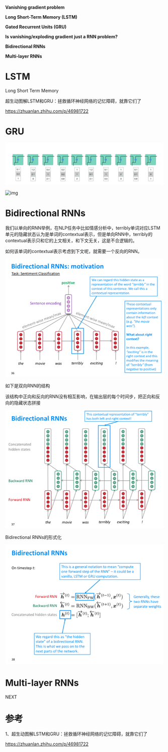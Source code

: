 

**Vanishing gradient problem** 

**Long Short-Term Memory (LSTM)**

**Gated Recurrent Units (GRU)**

**Is vanishing/exploding gradient just a RNN problem?**

**Bidirectional RNNs**

**Multi-layer RNNs**



#  LSTM

Long Short Term Memory

超生动图解LSTM和GRU：拯救循环神经网络的记忆障碍，就靠它们了

https://zhuanlan.zhihu.com/p/46981722



# GRU

![img](./images/v2-838b5aeac6a58f3c478fbae62c049f84_b.gif)

![img](https://pic1.zhimg.com/v2-9701d76234ace3f429bd566bf47b10bc_b.gif)



# Bidirectional RNNs
我们以单向的RNN举例，在NLP任务中比如情感分析中，terribly单词对应LSTM单元的隐藏状态认为是单词的contextual表示，但是单向RNN中，terribly的contextual表示只和它的上文相关，和下文无关，这是不合逻辑的。

如何该单词的contextual表示考虑到下文呢，就需要一个反向的RNN。



![32698600-FCA4-4757-9116-001C3872C527](./images/32698600-FCA4-4757-9116-001C3872C527.png)





如下是双向RNN的结构

该结构中正向和反向的RNN没有相互影响，在输出层的每个时间步，把正向和反向的隐藏状态拼接

![D0EB82EB-A3E4-48BA-BEBC-0247C4A0FEFE](./images/D0EB82EB-A3E4-48BA-BEBC-0247C4A0FEFE.png)



Bidirectional RNNs的形式化

![D9645CF9-00EB-4A04-B623-82D70653FD4A](./images/D9645CF9-00EB-4A04-B623-82D70653FD4A.png)





# Multi-layer RNNs

NEXT




# 参考

1、超生动图解LSTM和GRU：拯救循环神经网络的记忆障碍，就靠它们了

https://zhuanlan.zhihu.com/p/46981722





